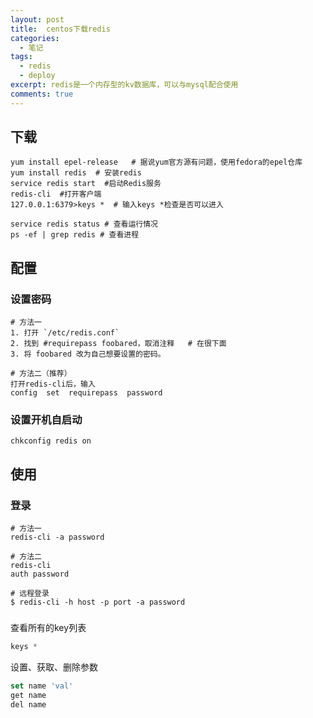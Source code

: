 ```yaml
---
layout: post
title:  centos下载redis
categories: 
  - 笔记
tags:
  - redis
  - deploy
excerpt: redis是一个内存型的kv数据库，可以与mysql配合使用
comments: true
---
```


## 下载

```shell
yum install epel-release   # 据说yum官方源有问题，使用fedora的epel仓库
yum install redis  # 安装redis
service redis start  #启动Redis服务
redis-cli  #打开客户端
127.0.0.1:6379>keys *  # 输入keys *检查是否可以进入

service redis status # 查看运行情况
ps -ef | grep redis # 查看进程
```

## 配置

### 设置密码
```shell
# 方法一
1. 打开 `/etc/redis.conf`
2. 找到 #requirepass foobared，取消注释   # 在很下面
3. 将 foobared 改为自己想要设置的密码。

# 方法二（推荐）
打开redis-cli后，输入
config  set  requirepass  password
```


### 设置开机自启动

```shell
chkconfig redis on
```

## 使用

### 登录

```shell
# 方法一
redis-cli -a password

# 方法二
redis-cli
auth password

# 远程登录
$ redis-cli -h host -p port -a password
```

### 

查看所有的key列表

```sql
keys *
```


设置、获取、删除参数

```sql
set name 'val'
get name
del name
```